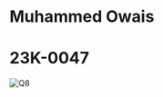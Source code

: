 # Muhammed Owais
# 23K-0047
![Q8](https://github.com/Muhammed-Owais01/PfFall23/assets/83649329/cb585fb2-96c9-4d51-bda8-0a2e63151363)
